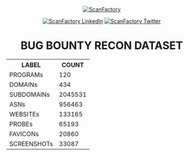 <div align='center'><p><a href='https://in.scanfactory.io'><img src='scanfactory.png' alt='ScanFactory'></a><div id='badges'><a href='https://www.linkedin.com/company/scanfactory-io'><img src='https://img.shields.io/badge/LinkedIn-black?style=for-the-badge&logo=linkedin&logoColor=white' alt='ScanFactory LinkedIn'/></a> <a href='https://twitter.com/scanfactory_io'><img src='https://img.shields.io/badge/Twitter-black?style=for-the-badge&logo=twitter&logoColor=white' alt='ScanFactory Twitter'/></a></div><h1>BUG BOUNTY RECON DATASET</h1><table>
<tr><th>LABEL</th><th>COUNT</th></tr>
<tr><td>PROGRAMs</th><td>120</th></tr>
<tr><td>DOMAINs</th><td>434</th></tr>
<tr><td>SUBDOMAINs</th><td>2045531</th></tr>
<tr><td>ASNs</th><td>956463</th></tr>
<tr><td>WEBSITEs</th><td>133165</th></tr>
<tr><td>PROBEs</th><td>65193</th></tr>
<tr><td>FAVICONs</th><td>20860</th></tr>
<tr><td>SCREENSHOTs</th><td>33087</th></tr>
</table></p></div>
